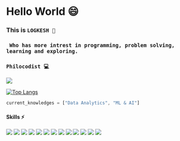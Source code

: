 <h1> Hello World 😄</h1>

### This is ```LOGKESH 🎇```
### ``` Who has more intrest in programming, problem solving, learning and exploring.```

### `Philocodist 💻`
![](https://github-readme-stats.vercel.app/api?username=Logkesh&theme=github_dark&show_icons=true)

[![Top Langs](https://github-readme-stats.vercel.app/api/top-langs/?username=Logkesh&theme=github_dark&langs_count=8)](https://github.com/Logkesh/github-readme-stats)

```js
current_knowledges = ["Data Analytics", "ML & AI"]
```
#### Skills ⚡
![](https://img.shields.io/badge/%20-PYTHON-success) ![](https://img.shields.io/badge/%20-C%2B%2B-blue) ![](https://img.shields.io/badge/%20-C-lightblue) ![](https://img.shields.io/badge/%20-JAVA-pink) ![](https://img.shields.io/badge/%20-JavaScript-yellow) ![](https://img.shields.io/badge/%20-CSS-blue) ![](https://img.shields.io/badge/%20-HTML-orange) ![](https://img.shields.io/badge/%20-W3.CSS-green) ![](https://img.shields.io/badge/%20-MARKUP-brown) ![](https://img.shields.io/badge/%20-BOOTSTRAP-darkblue) ![](https://img.shields.io/badge/%20-BASH-grey) ![](https://img.shields.io/badge/%20-SHELL%20SCRIPT-red) ![](https://img.shields.io/badge/%20-SQL-voilet)
